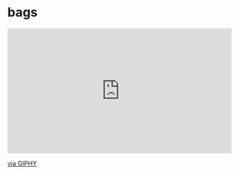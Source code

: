 # bags

<div style="width:100%;height:0;padding-bottom:56%;position:relative;"><iframe src="https://giphy.com/embed/GWbqryAXHbHKU" width="100%" height="100%" style="position:absolute" frameBorder="0" class="giphy-embed" allowFullScreen></iframe></div><p><a href="https://giphy.com/gifs/GWbqryAXHbHKU">via GIPHY</a></p>